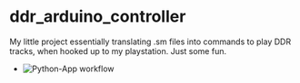 # ddr_arduino_controller
My little project essentially translating .sm files into commands to play DDR tracks, when hooked up to my playstation. Just some fun.

* ![Python-App workflow](https://github.com/kemcbride/ddr_arduino_controller/actions/workflows/python-app.yml/badge.svg)
